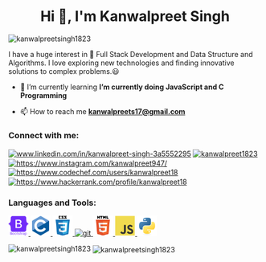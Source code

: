 <h1 align="center">Hi 👋, I'm Kanwalpreet Singh</h1>
<p align="left"> <img src="https://komarev.com/ghpvc/?username=kanwalpreetsingh1823&label=Profile%20views&color=0e75b6&style=flat" alt="kanwalpreetsingh1823" /> </p>
I have a huge interest in 🚀 Full Stack Development and Data Structure and Algorithms.
I love exploring new technologies and finding innovative solutions to complex problems.😃

- 🌱 I’m currently learning **I’m currently doing JavaScript and C Programming**

- 📫 How to reach me **kanwalpreets17@gmail.com**

<h3 align="left">Connect with me:</h3>
<p align="left">
<a href="https://linkedin.com/in/www.linkedin.com/in/kanwalpreet-singh-3a5552295" target="blank"><img align="center" src="https://raw.githubusercontent.com/rahuldkjain/github-profile-readme-generator/master/src/images/icons/Social/linked-in-alt.svg" alt="www.linkedin.com/in/kanwalpreet-singh-3a5552295" height="30" width="40" /></a>
<a href="https://twitter.com/kanwalpreet1823" target="blank"><img align="center" src="https://raw.githubusercontent.com/rahuldkjain/github-profile-readme-generator/master/src/images/icons/Social/twitter.svg" alt="kanwalpreet1823" height="30" width="40" /></a>
<a href="https://instagram.com/https://www.instagram.com/kanwalpreet947/" target="blank"><img align="center" src="https://raw.githubusercontent.com/rahuldkjain/github-profile-readme-generator/master/src/images/icons/Social/instagram.svg" alt="https://www.instagram.com/kanwalpreet947/" height="30" width="40" /></a>
<a href="https://www.codechef.com/users/https://www.codechef.com/users/kanwalpreet18" target="blank"><img align="center" src="https://cdn.jsdelivr.net/npm/simple-icons@3.1.0/icons/codechef.svg" alt="https://www.codechef.com/users/kanwalpreet18" height="30" width="40" /></a>
<a href="https://www.hackerrank.com/https://www.hackerrank.com/profile/kanwalpreet18" target="blank"><img align="center" src="https://raw.githubusercontent.com/rahuldkjain/github-profile-readme-generator/master/src/images/icons/Social/hackerrank.svg" alt="https://www.hackerrank.com/profile/kanwalpreet18" height="30" width="40" /></a>
</p>

<h3 align="left">Languages and Tools:</h3>
<p align="left"> <a href="https://getbootstrap.com" target="_blank" rel="noreferrer"> <img src="https://raw.githubusercontent.com/devicons/devicon/master/icons/bootstrap/bootstrap-plain-wordmark.svg" alt="bootstrap" width="40" height="40"/> </a> <a href="https://www.cprogramming.com/" target="_blank" rel="noreferrer"> <img src="https://raw.githubusercontent.com/devicons/devicon/master/icons/c/c-original.svg" alt="c" width="40" height="40"/> </a> <a href="https://www.w3schools.com/css/" target="_blank" rel="noreferrer"> <img src="https://raw.githubusercontent.com/devicons/devicon/master/icons/css3/css3-original-wordmark.svg" alt="css3" width="40" height="40"/> </a> <a href="https://git-scm.com/" target="_blank" rel="noreferrer"> <img src="https://www.vectorlogo.zone/logos/git-scm/git-scm-icon.svg" alt="git" width="40" height="40"/> </a> <a href="https://www.w3.org/html/" target="_blank" rel="noreferrer"> <img src="https://raw.githubusercontent.com/devicons/devicon/master/icons/html5/html5-original-wordmark.svg" alt="html5" width="40" height="40"/> </a> <a href="https://developer.mozilla.org/en-US/docs/Web/JavaScript" target="_blank" rel="noreferrer"> <img src="https://raw.githubusercontent.com/devicons/devicon/master/icons/javascript/javascript-original.svg" alt="javascript" width="40" height="40"/> </a> <a href="https://www.python.org" target="_blank" rel="noreferrer"> <img src="https://raw.githubusercontent.com/devicons/devicon/master/icons/python/python-original.svg" alt="python" width="40" height="40"/> </a> </p>

<p><img align="left" src="https://github-readme-stats.vercel.app/api/top-langs?username=kanwalpreetsingh1823&show_icons=true&locale=en&layout=compact" alt="kanwalpreetsingh1823" /></p>

<p>&nbsp;<img align="center" src="https://github-readme-stats.vercel.app/api?username=kanwalpreetsingh1823&show_icons=true&locale=en" alt="kanwalpreetsingh1823" /></p>
